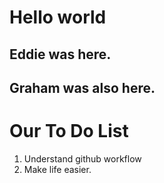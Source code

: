 # Hello world
## Eddie was here.
## Graham was also here.

# Our To Do List
1. Understand github workflow
2. Make life easier. 